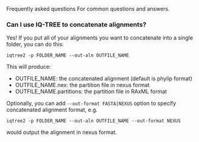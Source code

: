 Frequently asked questions
For common questions and answers.

### Can I use IQ-TREE to concatenate alignments?

Yes! If you put all of your alignments you want to concatenate into a single folder, you can do this:

```
iqtree2 -p FOLDER_NAME --out-aln OUTFILE_NAME
```

This will produce:
* OUTFILE_NAME: the concatenated alignment (default is phylip format)
* OUTFILE_NAME.nex: the partition file in nexus format
* OUTFILE_NAME.partitions: the partition file in RAxML format

Optionally, you can add `--out-format FASTA|NEXUS` option to specify concatenated alignment format, e.g.

```
iqtree2 -p FOLDER_NAME --out-aln OUTFILE_NAME --out-format NEXUS
```

would output the alignment in nexus format.